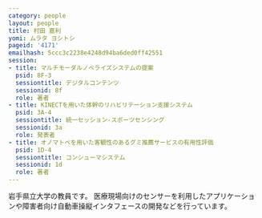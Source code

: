 ```yaml
---
category: people
layout: people
title: 村田 嘉利
yomi: ムラタ ヨシトシ
pageid: '4171'
emailhash: 5ccc3c2238e4248d94ba6ded0ff42551
session:
- title: マルチモーダルノベライズシステムの提案
  psid: 8F-3
  sessiontitle: デジタルコンテンツ
  sessionid: 8f
  role: 著者
- title: KINECTを用いた体幹のリハビリテーション支援システム
  psid: 3A-4
  sessiontitle: 統一セッション-スポーツセンシング
  sessionid: 3a
  role: 発表者
- title: オノマトペを用いた客観性のあるグミ推薦サービスの有用性評価
  psid: 1D-4
  sessiontitle: コンシューマシステム
  sessionid: 1d
  role: 著者
---
```

岩手県立大学の教員です。
医療現場向けのセンサーを利用したアプリケーションや障害者向け自動車操縦インタフェースの開発などを行っています。